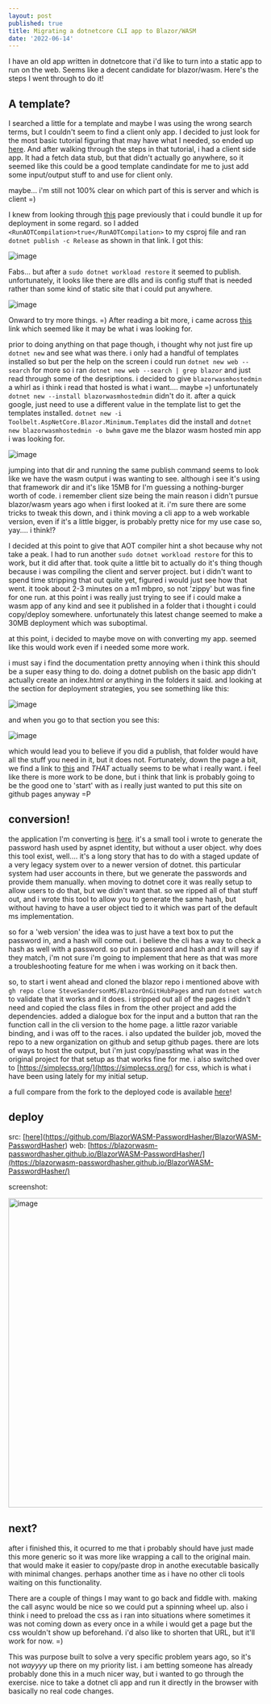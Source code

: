 ```yaml
---
layout: post
published: true
title: Migrating a dotnetcore CLI app to Blazor/WASM
date: '2022-06-14'
---
```

I have an old app written in dotnetcore that i'd like to turn into a static app to run on the web. Seems like a decent candidate for blazor/wasm. Here's the steps I went through to do it!

## A template?

I searched a little for a template and maybe I was using the wrong search terms, but I couldn't seem to find a client only app. I decided to just look for the most basic tutorial figuring that may have what I needed, so ended up [here](https://dotnet.microsoft.com/en-us/learn/aspnet/blazor-tutorial/). And after walking through the steps in that tutorial, i had a client side app. It had a fetch data stub, but that didn't actually go anywhere, so it seemed like this could be a good template candindate for me to just add some input/output stuff to and use for client only.

maybe... i'm still not 100% clear on which part of this is server and which is client =)

I knew from looking through [this](https://docs.microsoft.com/en-us/aspnet/core/blazor/host-and-deploy/webassembly) page previously that i could bundle it up for deployment in some regard. so I added `<RunAOTCompilation>true</RunAOTCompilation>` to my csproj file and ran `dotnet publish -c Release` as shown in that link. I got this:

![image](https://user-images.githubusercontent.com/7390156/173206237-63beb2b2-8389-4dd9-bd6e-faffd946bd89.png)


Fabs... but after a `sudo dotnet workload restore` it seemed to publish. unfortunately, it looks like there are dlls and iis config stuff that is needed rather than some kind of static site that i could put anywhere. 

![image](https://user-images.githubusercontent.com/7390156/173206292-40b833ec-80ce-49f0-905f-894ee99222c9.png)

Onward to try more things. =) After reading a bit more, i came across [this](https://docs.microsoft.com/en-us/azure/static-web-apps/deploy-blazor) link which seemed like it may be what i was looking for.

prior to doing anything on that page though, i thought why not just fire up `dotnet new` and see what was there. i only had a handful of templates installed so but per the help on the screen i could run `dotnet new web --search` for more so i ran `dotnet new web --search | grep blazor` and just read through some of the desriptions. i decided to give `blazorwasmhostedmin` a whirl as i think i read that hosted is what i want.... maybe =) unfortunately `dotnet new --install blazorwasmhostedmin` didn't do it. after a quick google, just need to use a different value in the template list to get the templates installed. `dotnet new -i Toolbelt.AspNetCore.Blazor.Minimum.Templates` did the install and `dotnet new blazorwasmhostedmin -o bwhm` gave me the blazor wasm hosted min app i was looking for.

![image](https://user-images.githubusercontent.com/7390156/173206453-a9c0af34-577c-4a56-a93b-4a12927f39f9.png)

jumping into that dir and running the same publish command seems to look like we have the wasm output i was wanting to see. although i see it's using that framework dir and it's like 15MB for I'm guessing a nothing-burger worth of code. i remember client size being the main reason i didn't pursue blazor/wasm years ago when i first looked at it. i'm sure there are some tricks to tweak this down, and i think moving a cli app to a web workable version, even if it's a little bigger, is probably pretty nice for my use case so, yay.... i think!?

I decided at this point to give that AOT compiler hint a shot because why not take a peak. I had to run another `sudo dotnet workload restore` for this to work, but it did after that. took quite a little bit to actually do it's thing though because i was compiling the client and server project. but i didn't want to spend time stripping that out quite yet, figured i would just see how that went. it took about 2-3 minutes on a m1 mbpro, so not 'zippy' but was fine for one run. at this point i was really just trying to see if i could make a wasm app of any kind and see it published in a folder that i thought i could copy/deploy somewhere. unfortunately this latest change seemed to make a 30MB deployment which was suboptimal.

at this point, i decided to maybe move on with converting my app. seemed like this would work even if i needed some more work.

i must say i find the documentation pretty annoying when i think this should be a super easy thing to do. doing a dotnet publish on the basic app didn't actually create an index.html or anything in the folders it said. and looking at the section for deployment strategies, you see something like this:

![image](https://user-images.githubusercontent.com/7390156/173207409-f52f7713-f796-4b6b-98e9-488ebb5e2ce0.png)

and when you go to that section you see this:

![image](https://user-images.githubusercontent.com/7390156/173207426-adc649d1-31e5-4954-8b6c-451ecd2c3455.png)

which would lead you to believe if you did a publish, that folder would have all the stuff you need in it, but it does not. Fortunately, down the page a bit, we find a link to [this](https://github.com/SteveSandersonMS/BlazorOnGitHubPages) and *THAT* actually seems to be what i really want. i feel like there is more work to be done, but i think that link is probably going to be the good one to 'start' with as i really just wanted to put this site on github pages anyway =P

## conversion!

the application I'm converting is [here](https://github.com/royashbrook/CLI-PasswordHasher). it's a small tool i wrote to generate the password hash used by aspnet identity, but without a user object. why does this tool exist, well.... it's a long story that has to do with a staged update of a very legacy system over to a newer version of dotnet. this particular system had user accounts in there, but we generate the passwords and provide them manually. when moving to dotnet core it was really setup to allow users to do that, but we didn't want that. so we ripped all of that stuff out, and i wrote this tool to allow you to generate the same hash, but without having to have a user object tied to it which was part of the default ms implementation.

so for a 'web version' the idea was to just have a text box to put the password in, and a hash will come out. i believe the cli has a way to check a hash as well with a password. so put in password and hash and it will say if they match, i'm not sure i'm going to implement that here as that was more a troubleshooting feature for me when i was working on it back then.

so, to start i went ahead and cloned the blazor repo i mentioned above with `gh repo clone SteveSandersonMS/BlazorOnGitHubPages` and run `dotnet watch` to validate that it works and it does. i stripped out all of the pages i didn't need and copied the class files in from the other project and add the dependencies. added a dialogue box for the input and a button that ran the function call in the cli version to the home page. a little razor variable binding, and i was off to the races. i also updated the builder job, moved the repo to a new organization on github and setup github pages. there are lots of ways to host the output, but i'm just copy/passting what was in the original project for that setup as that works fine for me. i also switched over to [https://simplecss.org/](https://simplecss.org/) for css, which is what i have been using lately for my initial setup.

a full compare from the fork to the deployed code is available [here](https://github.com/BlazorWASM-PasswordHasher/BlazorWASM-PasswordHasher/compare/6b8c30ee6f7a26ed9be2ca5777aecab39d8e5716...c69fcc7e68bcb204db6a3ffe1cab13eb0fcaa3af)!

## deploy

src: [[here](https://github.com/BlazorWASM-PasswordHasher/BlazorWASM-PasswordHasher)](https://github.com/BlazorWASM-PasswordHasher/BlazorWASM-PasswordHasher)
web: [https://blazorwasm-passwordhasher.github.io/BlazorWASM-PasswordHasher/](https://blazorwasm-passwordhasher.github.io/BlazorWASM-PasswordHasher/)

screenshot:

<img width="613" alt="image" src="https://user-images.githubusercontent.com/7390156/173565596-90f81799-ffdd-4fce-8229-de3fbf1730f1.png">

## next?

after i finished this, it ocurred to me that i probably should have just made this more generic so it was more like wrapping a call to the original main. that would make it easier to copy/paste drop in anothe executable basically with minimal changes. perhaps another time as i have no other cli tools waiting on this functionality.

There are a couple of things I may want to go back and fiddle with. making the call async would be nice so we could put a spinning wheel up. also i think i need to preload the css as i ran into situations where sometimes it was not coming down as every once in a while i would get a page but the css wouldn't show up beforehand. i'd also like to shorten that URL, but it'll work for now. =)

This was purpose built to solve a very specific problem years ago, so it's not *wayyyy* up there on my priority list. i am betting someone has already probably done this in a much nicer way, but i wanted to go through the exercise. nice to take a dotnet cli app and run it directly in the browser with basically no real code changes. 
